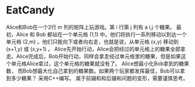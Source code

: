 # EatCandy
Alice和Bob在一个2行 m 列的矩阵上玩游戏。第 i 行第 j 列有 a  i,j ​   个糖果。  最初，Alice 和 Bob 都站在一个单元格 (1,1) 中。他们将执行一系列移动以到达一个单元格 (2,m) 。他们只能向下或者向右走，也就是说，从单元格 (x,y) 移动到 (x+1,y) 或 (x,y+1) 。  Alice先开始行动，Alice会把经过的单元格上的糖果全部拿走。Alice完成后，Bob开始行动，同样会拿走经过单元格里的糖果，但是如果这个单元格Alice拿过，这个单元格的糖果就没有了。  Alice想最小化Bob拿到的糖果数，  而Bob想最大化自己拿到的糖果数。如果两个玩家都发挥最佳，Bob可以拿到多少糖果？
采用C++编写。
属于前辍和和后辍和问题的变形，需要谨慎思考。
